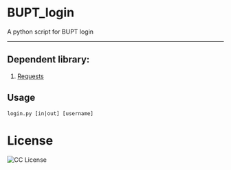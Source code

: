 # BUPT_login
A python script for BUPT login

---

## Dependent library:

1. [Requests](http://docs.python-requests.org/en/latest/)

## Usage

```
login.py [in|out] [username]
```

# License
![CC License](http://i.creativecommons.org/l/by-nc-sa/3.0/88x31.png)
